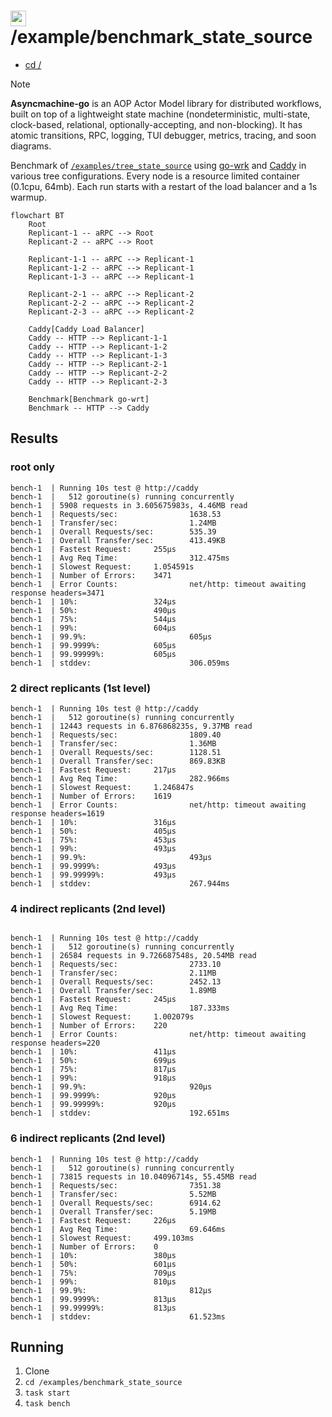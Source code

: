 # <img src="https://pancsta.github.io/assets/asyncmachine-go/logo.png" height="25"/> /example/benchmark_state_source

- [cd /](/)

> [!NOTE]
> **Asyncmachine-go** is an AOP Actor Model library for distributed workflows, built on top of a lightweight state
> machine (nondeterministic, multi-state, clock-based, relational, optionally-accepting, and non-blocking). It has
> atomic transitions, RPC, logging, TUI debugger, metrics, tracing, and soon diagrams.

Benchmark of [`/examples/tree_state_source`](/examples/tree_state_source/README.md) using [go-wrk](https://github.com/tsliwowicz/go-wrk)
and [Caddy](https://caddyserver.com/) in various tree configurations. Every node is a resource limited container
(0.1cpu, 64mb). Each run starts with a restart of the load balancer and a 1s warmup.

```mermaid
flowchart BT
    Root
    Replicant-1 -- aRPC --> Root
    Replicant-2 -- aRPC --> Root

    Replicant-1-1 -- aRPC --> Replicant-1
    Replicant-1-2 -- aRPC --> Replicant-1
    Replicant-1-3 -- aRPC --> Replicant-1

    Replicant-2-1 -- aRPC --> Replicant-2
    Replicant-2-2 -- aRPC --> Replicant-2
    Replicant-2-3 -- aRPC --> Replicant-2

    Caddy[Caddy Load Balancer]
    Caddy -- HTTP --> Replicant-1-1
    Caddy -- HTTP --> Replicant-1-2
    Caddy -- HTTP --> Replicant-1-3
    Caddy -- HTTP --> Replicant-2-1
    Caddy -- HTTP --> Replicant-2-2
    Caddy -- HTTP --> Replicant-2-3

    Benchmark[Benchmark go-wrt]
    Benchmark -- HTTP --> Caddy
```

## Results

### root only

```text
bench-1  | Running 10s test @ http://caddy
bench-1  |   512 goroutine(s) running concurrently
bench-1  | 5908 requests in 3.605675983s, 4.46MB read
bench-1  | Requests/sec:                1638.53
bench-1  | Transfer/sec:                1.24MB
bench-1  | Overall Requests/sec:        535.39
bench-1  | Overall Transfer/sec:        413.49KB
bench-1  | Fastest Request:     255µs
bench-1  | Avg Req Time:                312.475ms
bench-1  | Slowest Request:     1.054591s
bench-1  | Number of Errors:    3471
bench-1  | Error Counts:                net/http: timeout awaiting response headers=3471
bench-1  | 10%:                 324µs
bench-1  | 50%:                 490µs
bench-1  | 75%:                 544µs
bench-1  | 99%:                 604µs
bench-1  | 99.9%:                       605µs
bench-1  | 99.9999%:            605µs
bench-1  | 99.99999%:           605µs
bench-1  | stddev:                      306.059ms
```

### 2 direct replicants (1st level)

```text
bench-1  | Running 10s test @ http://caddy
bench-1  |   512 goroutine(s) running concurrently
bench-1  | 12443 requests in 6.876868235s, 9.37MB read
bench-1  | Requests/sec:                1809.40
bench-1  | Transfer/sec:                1.36MB
bench-1  | Overall Requests/sec:        1128.51
bench-1  | Overall Transfer/sec:        869.83KB
bench-1  | Fastest Request:     217µs
bench-1  | Avg Req Time:                282.966ms
bench-1  | Slowest Request:     1.246847s
bench-1  | Number of Errors:    1619
bench-1  | Error Counts:                net/http: timeout awaiting response headers=1619
bench-1  | 10%:                 316µs
bench-1  | 50%:                 405µs
bench-1  | 75%:                 453µs
bench-1  | 99%:                 493µs
bench-1  | 99.9%:                       493µs
bench-1  | 99.9999%:            493µs
bench-1  | 99.99999%:           493µs
bench-1  | stddev:                      267.944ms
```

### 4 indirect replicants (2nd level)

```text

bench-1  | Running 10s test @ http://caddy
bench-1  |   512 goroutine(s) running concurrently
bench-1  | 26584 requests in 9.726687548s, 20.54MB read
bench-1  | Requests/sec:                2733.10
bench-1  | Transfer/sec:                2.11MB
bench-1  | Overall Requests/sec:        2452.13
bench-1  | Overall Transfer/sec:        1.89MB
bench-1  | Fastest Request:     245µs
bench-1  | Avg Req Time:                187.333ms
bench-1  | Slowest Request:     1.002079s
bench-1  | Number of Errors:    220
bench-1  | Error Counts:                net/http: timeout awaiting response headers=220
bench-1  | 10%:                 411µs
bench-1  | 50%:                 699µs
bench-1  | 75%:                 817µs
bench-1  | 99%:                 918µs
bench-1  | 99.9%:                       920µs
bench-1  | 99.9999%:            920µs
bench-1  | 99.99999%:           920µs
bench-1  | stddev:                      192.651ms
```

### 6 indirect replicants (2nd level)

```text
bench-1  | Running 10s test @ http://caddy
bench-1  |   512 goroutine(s) running concurrently
bench-1  | 73815 requests in 10.04096714s, 55.45MB read
bench-1  | Requests/sec:                7351.38
bench-1  | Transfer/sec:                5.52MB
bench-1  | Overall Requests/sec:        6914.62
bench-1  | Overall Transfer/sec:        5.19MB
bench-1  | Fastest Request:     226µs
bench-1  | Avg Req Time:                69.646ms
bench-1  | Slowest Request:     499.103ms
bench-1  | Number of Errors:    0
bench-1  | 10%:                 380µs
bench-1  | 50%:                 601µs
bench-1  | 75%:                 709µs
bench-1  | 99%:                 810µs
bench-1  | 99.9%:                       812µs
bench-1  | 99.9999%:            813µs
bench-1  | 99.99999%:           813µs
bench-1  | stddev:                      61.523ms
```

## Running

1. Clone
2. `cd /examples/benchmark_state_source`
3. `task start`
4. `task bench`
